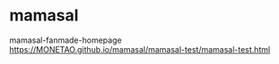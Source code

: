 # mamasal
mamasal-fanmade-homepage
https://MONETAO.github.io/mamasal/mamasal-test/mamasal-test.html
